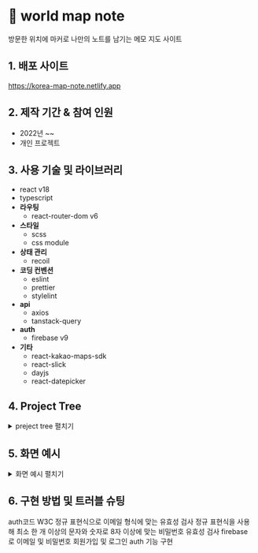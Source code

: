 # :pushpin: world map note
방문한 위치에 마커로 나만의 노트를 남기는 메모 지도 사이트

## 1. 배포 사이트
https://korea-map-note.netlify.app

## 2. 제작 기간 & 참여 인원
- 2022년 ~~
- 개인 프로젝트

## 3. 사용 기술 및 라이브러리
- react v18
- typescript
- **라우팅**
  - react-router-dom v6
- **스타일**
   - scss
   - css module
- **상태 관리**
  - recoil
- **코딩 컨벤션**
   - eslint
   - prettier
   - stylelint
- **api**
   - axios
   - tanstack-query
- **auth**
   - firebase v9
- **기타**
   - react-kakao-maps-sdk
   - react-slick
   - dayjs
   - react-datepicker

## 4. Project Tree
<details>
<summary>preject tree 펼치기</summary>
<div markdown="1">

</div>
</details>

## 5. 화면 예시
<details>
<summary>화면 예시 펼치기</summary>
<div markdown="2">

### 5.1 로그인/회원가입
#### 5.1.1 회원가입
/사진 
- 이메일과 `최소 한 개 이상의 문자와 숫자로 8자 이상의 비밀번호`를 입력하고 회원가입 버튼을 누르면 회원가입이 된다. 이후 자동으로 로그인이 된 후, 지도 노트 메인 화면으로 이동한다. 
- 가입 이메일이 이미 있는 경우 에러 메세지 모달을 띄워준다. 
- 가입 과정에서 오류가 있는 경우 에러 메세지 모달을 띄워준다. 

#### 5.1.2 로그인
/사진
- 회원가입한 이메일 및 비밀번호를 입력하면 지도 노트 화면으로 이동한다.  
- 가입 이메일이 없는 경우 에러 메세지 모달을 띄워준다.
- 가입 비밀번호가 틀린 경우 에러 메세지 모달을 띄워준다.
- 유저가 없는 경우 에러 메세지 모달을 띄워준다. 
- 가입 과정에서 오류가 있는 경우 에러 메세지 모달을 띄워준다. 

### 5.2 메모 위치 선택을 위한 지도 위에 마커 띄우기
- 지도 위에 마커를 띄워서 해당 위치에 메모를 작성할 수 있다.

#### 5.2.1 사용자 위치 지도 마커 표시 
현재 위치 수집 허용 -> 현재 위치 파악 -> 지도에 마커 표시
/사진
- 위치 정보를 수집할 수 없으면 에러 메세지 모달을 띄워준다.
- 위치 수집 허용을 불허가하면 에러 메세지 모달을 띄워준다. 

#### 5.2.2 지도에 직접 지도 마커 표시
지도 위 특정 위치 클릭 -> 지도에 마커 표시 
/사진
- 지도 위를 직접 클릭을 하면 원하는 마커의 위치를 선택할 수 있다. 
- 선택 시 지도의 줌인을 통해 구체적인 지명을 확인할 수 있다. 

#### 5.2.3 검색으로 지도 마커 표시
장소 검색 -> 지도에 위치 결과 마커 표시
/사진
- 검색 후 결과로 지도 위 장소 위치에 마커가 표시된다. 

### 5.3 장소 검색
서치 폼에 장소 키워드 입력 -> 드롭다운에서 장소 클릭 -> 지도 줌 인 및 이동, 지도에 마커 표시
/사진
- 키워드 장소 입력 후 `300ms가 지나면` 드롭다운으로 검색된 장소 결과들이 나열되어 보여진다.
- 드롭다운 목록에서 원하는 장소를 클릭하면 지도가 줌인 되면서 해당 장소의 위치로 이동하고, 그곳에 마커가 표시된다. 
 
*코드: useQuery로 previouse data 저장

*코드: 디바운싱으로 api 호출 횟수 줄이기

### 5.4 마커의 기본 주소 및 도로명 주소 확인
마커 클릭 -> 로딩 -> 기본 주소 및 도로명 주소 인포윈도우 표시
/사진
- 기본 주소나 도로명 주소가 없는 경우 빈칸으로 표시가 된다.  
 
### 5.5 메모 추가
마커 클릭 -> 인포윈도우에서 메모 추가 클릭 -> 메모 추가 폼 오픈 -> 메모 입력 -> 메모 추가 버튼 클릭 -> 저장 및 `실시간으로` 지도에 사진 마커 표시
- 메모 입력 후 메모 추가 버튼을 클릭하면 저장 여부 확인 모달이 띄워진다. 확인 버튼을 누르면 성공적으로 저장이 되었다는 안내 모달과 함께 메모가 `실시간으로` 생성된다. 

#### 5.5.1 장소 이름
/사진
- 장소 이름의 경우 필수로 작성해야한다. 미 입력 후 메모 추가 버튼 클릭 시 안내 모달이 띄워진다. 
- 검색을 통해 표시된 마커에 메모를 추가를 하는 경우 장소 이름이 검색된 장소 이름으로 자동 입력된다. 또한 이는 변경이 가능하다.

#### 5.5.2 메모 내용 
* organizedText util 함수 코드

#### 5.5.3 해시태그 & 색상 변경
/사진
- 해시태그의 색상을 선택할 수 있다. 
- 중복되는 해시태그를 입력한 경우 자동으로 입력이 되지 않는다. 
- 입력한 해시태그를 클릭하면 해당 해시태그는 삭제가 된다. 

#### 5.5.4 주소 자동 입력
/사진
- 기본 주소와 도로명 주소는 자동으로 입력이 된다. 

#### 5.5.5 날짜 선택
/사진
- 하루를 선택할 수도, 기한으로 선택할 수도 있다. 

#### 5.5.6 사진 추가 
- 사진 업로드는 4장이 최대이다. 4장 이상 업로드를 하게 되면 에러 메세지 모달이 띄워진다. 
- 미리 보기로 사진과 이름을 확인할 수 있으며 삭제가 가능하다. 

### 5.6 메모 수정
메모 보기 폼에서 수정을 원하는 메모의 설정 클릭 -> 메모 수정 선택 -> 메모 수정 폼 오픈 -> 메모 수정 -> 메모 수정 버튼 클릭 -> 수정 및 `실시간으로` 지도에 사진 마커 수정
- 메모 입력 후 메모 수정 버튼을 클릭하면 수정 여부 확인 모달이 띄워진다. 수정 버튼을 누르면 성공적으로 수정이 되었다는 안내 모달과 함께 메모가 `실시간으로` 수정된다. 
/사진 
- 메모 수정 폼이 열리면서 메모의 여행 장소, 태그, 여행 날짜, 내용, 장소, 사진이 폼에 자동으로 표시된다. 

### 5.7 메모 보기
마커 클릭 -> 인포윈도우에서 메모 보기 클릭 -> 메모 보기 폼 오픈
/사진
- 선택한 마커의 위치에 저장했던 메모들이 나열되어 보여진다.
- 저장했던 메모의 여행 장소, 여행 날짜, 태그, 내용이 보여진다.  
- 업로드 날짜(~분 전, ~시간 전)가 메모의 하단에 표시된다. 

*updatedDate util함수 코드 

### 5.7.1 메모의 사진 크게 보기
- 메모의 사진을 클릭하면 사진을 큰 크기로 확인할 수 있다. 
- 두 개 이상의 사진의 경우 옆으로 넘기면서 확인할 수 있다. 

### 5.8 메모 삭제
메모 보기 폼에서 삭제를 원하는 메모의 설정 클릭 -> 메모 삭제 선택 -> 삭제 및 `실시간으로` 지도에서 사진 마커 제거
- 설정에서 메모 삭제를 선택하면 삭제 여부 확인 모달이 띄워진다. 확인 버튼을 누르면 메모가 `실시간으로` 삭제된다. 

### 5.9 모바일 화면
#### 5.9.1 로그인/회원가입

#### 5.9.2 장소 검색

#### 5.9.3 메모 추가

#### 5.9.4 메모 수정

#### 5.9.5 메모 보기

모달 메세지들
*코드: MessageModal의 코드

</div>
</details>

## 6. 구현 방법 및 트러블 슈팅
auth코드
W3C 정규 표현식으로 이메일 형식에 맞는 유효성 검사
정규 표현식을 사용해  최소 한 개 이상의 문자와 숫자로 8자 이상에 맞는 비밀번호 유효성 검사
firebase 로 이메일 및 비밀번호 회원가입 및 로그인 auth 기능 구현
